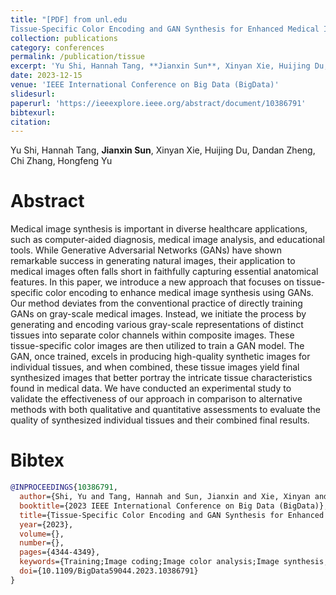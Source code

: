 ```yaml
---
title: "[PDF] from unl.edu
Tissue-Specific Color Encoding and GAN Synthesis for Enhanced Medical Image Generation"
collection: publications
category: conferences
permalink: /publication/tissue
excerpt: 'Yu Shi, Hannah Tang, **Jianxin Sun**, Xinyan Xie, Huijing Du, Dandan Zheng, Chi Zhang, Hongfeng Yu'
date: 2023-12-15
venue: 'IEEE International Conference on Big Data (BigData)'
slidesurl:
paperurl: 'https://ieeexplore.ieee.org/abstract/document/10386791'
bibtexurl:
citation:
---
```

Yu Shi, Hannah Tang, **Jianxin Sun**, Xinyan Xie, Huijing Du, Dandan Zheng, Chi Zhang, Hongfeng Yu

Abstract
======
Medical image synthesis is important in diverse healthcare applications, such as computer-aided diagnosis, medical image analysis, and educational tools. While Generative Adversarial Networks (GANs) have shown remarkable success in generating natural images, their application to medical images often falls short in faithfully capturing essential anatomical features. In this paper, we introduce a new approach that focuses on tissue-specific color encoding to enhance medical image synthesis using GANs. Our method deviates from the conventional practice of directly training GANs on gray-scale medical images. Instead, we initiate the process by generating and encoding various gray-scale representations of distinct tissues into separate color channels within composite images. These tissue-specific color images are then utilized to train a GAN model. The GAN, once trained, excels in producing high-quality synthetic images for individual tissues, and when combined, these tissue images yield final synthesized images that better portray the intricate tissue characteristics found in medical data. We have conducted an experimental study to validate the effectiveness of our approach in comparison to alternative methods with both qualitative and quantitative assessments to evaluate the quality of synthesized individual tissues and their combined final results.

Bibtex
======
```bibtex
@INPROCEEDINGS{10386791,
  author={Shi, Yu and Tang, Hannah and Sun, Jianxin and Xie, Xinyan and Du, Huijing and Zheng, Dandan and Zhang, Chi and Yu, Hongfeng},
  booktitle={2023 IEEE International Conference on Big Data (BigData)}, 
  title={Tissue-Specific Color Encoding and GAN Synthesis for Enhanced Medical Image Generation}, 
  year={2023},
  volume={},
  number={},
  pages={4344-4349},
  keywords={Training;Image coding;Image color analysis;Image synthesis;Color;Medical services;Production;GAN;medical image synthesis;tissue-specific color encoding},
  doi={10.1109/BigData59044.2023.10386791}
}
```

